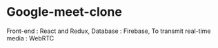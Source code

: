 # Google-meet-clone
Front-end : React and Redux, 
Database : Firebase, 
To transmit real-time media : WebRTC
